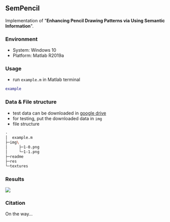 ## SemPencil

Implementation of "**Enhancing Pencil Drawing Patterns via Using Semantic Information**".

### Environment

- System: Windows 10
- Platform: Matlab R2019a

### Usage

- run ```example.m``` in Matlab terminal

```matlab
example
```

### Data & File structure

- test data can be downloaded in [google drive](https://drive.google.com/drive/folders/1tqB21bSchhjnnH6squHACApxpMKQCBlQ?usp=sharing)
- for testing, put the downloaded data in ```img```
- file structure

```bash
·
│  example.m
├─img\
│     ├─1-0.png
│     └─1-1.png
├─readme
├─res
└─textures
```

### Results

![](sempencil.gif)

### Citation

On the way…